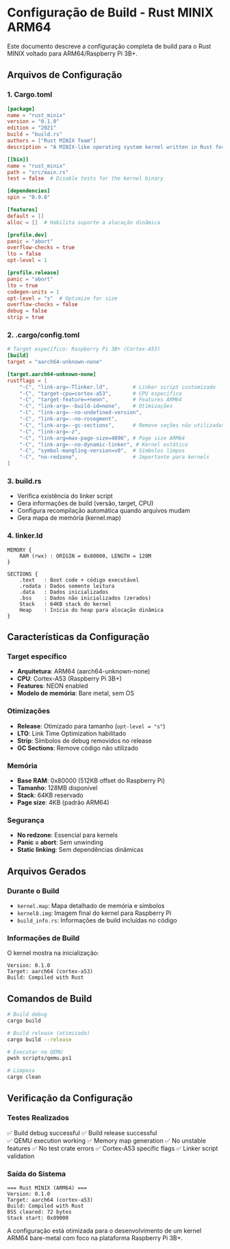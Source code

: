# Configuração de Build - Rust MINIX ARM64

Este documento descreve a configuração completa de build para o Rust MINIX voltado para ARM64/Raspberry Pi 3B+.

## Arquivos de Configuração

### 1. Cargo.toml
```toml
[package]
name = "rust_minix"
version = "0.1.0"
edition = "2021"
build = "build.rs"
authors = ["Rust MINIX Team"]
description = "A MINIX-like operating system kernel written in Rust for ARM64/Raspberry Pi 3B+"

[[bin]]
name = "rust_minix"
path = "src/main.rs"
test = false  # Disable tests for the kernel binary

[dependencies]
spin = "0.9.8"

[features]
default = []
alloc = []  # Habilita suporte a alocação dinâmica

[profile.dev]
panic = "abort"
overflow-checks = true
lto = false
opt-level = 1

[profile.release]
panic = "abort"
lto = true
codegen-units = 1
opt-level = "s"  # Optimize for size
overflow-checks = false
debug = false
strip = true
```

### 2. .cargo/config.toml
```toml
# Target específico: Raspberry Pi 3B+ (Cortex-A53)
[build]
target = "aarch64-unknown-none"

[target.aarch64-unknown-none]
rustflags = [
    "-C", "link-arg=-Tlinker.ld",        # Linker script customizado
    "-C", "target-cpu=cortex-a53",       # CPU específico
    "-C", "target-feature=+neon",        # Features ARM64
    "-C", "link-arg=--build-id=none",    # Otimizações
    "-C", "link-arg=--no-undefined-version",
    "-C", "link-arg=--no-rosegment",
    "-C", "link-arg=--gc-sections",      # Remove seções não utilizadas
    "-C", "link-arg=-z",
    "-C", "link-arg=max-page-size=4096", # Page size ARM64
    "-C", "link-arg=--no-dynamic-linker", # Kernel estático
    "-C", "symbol-mangling-version=v0",  # Símbolos limpos
    "-C", "no-redzone",                  # Importante para kernels
]
```

### 3. build.rs
- Verifica existência do linker script
- Gera informações de build (versão, target, CPU)
- Configura recompilação automática quando arquivos mudam
- Gera mapa de memória (kernel.map)

### 4. linker.ld
```ld
MEMORY {
    RAM (rwx) : ORIGIN = 0x80000, LENGTH = 128M
}

SECTIONS {
    .text   : Boot code + código executável
    .rodata : Dados somente leitura
    .data   : Dados inicializados
    .bss    : Dados não inicializados (zerados)
    Stack   : 64KB stack do kernel
    Heap    : Início do heap para alocação dinâmica
}
```

## Características da Configuração

### Target específico
- **Arquitetura**: ARM64 (aarch64-unknown-none)
- **CPU**: Cortex-A53 (Raspberry Pi 3B+)
- **Features**: NEON enabled
- **Modelo de memória**: Bare metal, sem OS

### Otimizações
- **Release**: Otimizado para tamanho (`opt-level = "s"`)
- **LTO**: Link Time Optimization habilitado
- **Strip**: Símbolos de debug removidos no release
- **GC Sections**: Remove código não utilizado

### Memória
- **Base RAM**: 0x80000 (512KB offset do Raspberry Pi)
- **Tamanho**: 128MB disponível
- **Stack**: 64KB reservado
- **Page size**: 4KB (padrão ARM64)

### Segurança
- **No redzone**: Essencial para kernels
- **Panic = abort**: Sem unwinding
- **Static linking**: Sem dependências dinâmicas

## Arquivos Gerados

### Durante o Build
- `kernel.map`: Mapa detalhado de memória e símbolos
- `kernel8.img`: Imagem final do kernel para Raspberry Pi
- `build_info.rs`: Informações de build incluídas no código

### Informações de Build
O kernel mostra na inicialização:
```
Version: 0.1.0
Target: aarch64 (cortex-a53)  
Build: Compiled with Rust
```

## Comandos de Build

```bash
# Build debug
cargo build

# Build release (otimizado)
cargo build --release

# Executar no QEMU
pwsh scripts/qemu.ps1

# Limpeza
cargo clean
```

## Verificação da Configuração

### Testes Realizados
✅ Build debug successful
✅ Build release successful  
✅ QEMU execution working
✅ Memory map generation
✅ No unstable features
✅ No test crate errors
✅ Cortex-A53 specific flags
✅ Linker script validation

### Saída do Sistema
```
=== Rust MINIX (ARM64) ===
Version: 0.1.0
Target: aarch64 (cortex-a53)
Build: Compiled with Rust
BSS cleared: 72 bytes
Stack start: 0x89000
```

A configuração está otimizada para o desenvolvimento de um kernel ARM64 bare-metal com foco na plataforma Raspberry Pi 3B+.
